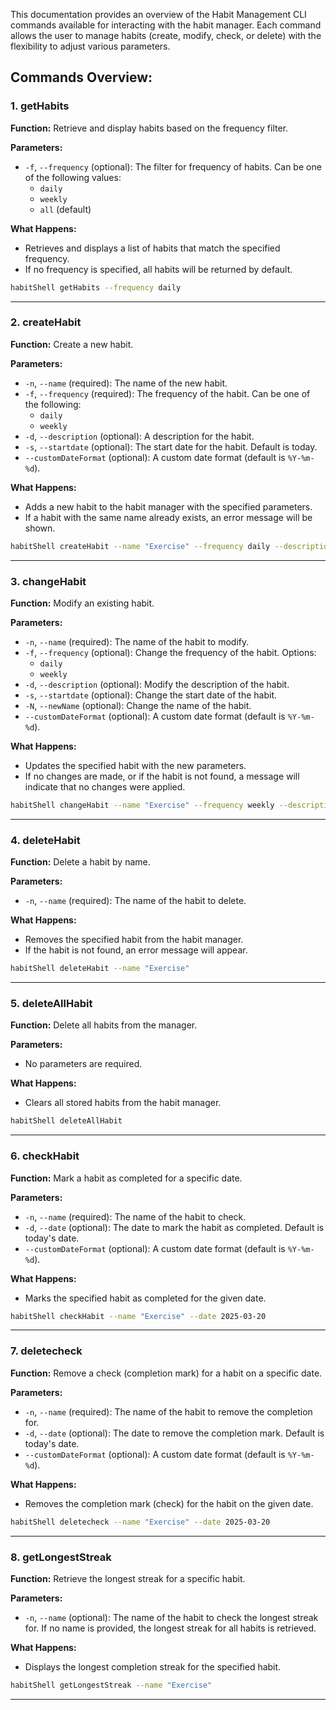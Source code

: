 
This documentation provides an overview of the Habit Management CLI commands available for interacting with the habit manager. Each command allows the user to manage habits (create, modify, check, or delete) with the flexibility to adjust various parameters.

## Commands Overview:

### 1. **getHabits**
**Function:** Retrieve and display habits based on the frequency filter.

**Parameters:**
- `-f`, `--frequency` (optional): The filter for frequency of habits. Can be one of the following values:
  - `daily`
  - `weekly`
  - `all` (default)
  
**What Happens:**
- Retrieves and displays a list of habits that match the specified frequency.
- If no frequency is specified, all habits will be returned by default.

```bash
habitShell getHabits --frequency daily
```

---

### 2. **createHabit**
**Function:** Create a new habit.

**Parameters:**
- `-n`, `--name` (required): The name of the new habit.
- `-f`, `--frequency` (required): The frequency of the habit. Can be one of the following:
  - `daily`
  - `weekly`
- `-d`, `--description` (optional): A description for the habit.
- `-s`, `--startdate` (optional): The start date for the habit. Default is today.
- `--customDateFormat` (optional): A custom date format (default is `%Y-%m-%d`).

**What Happens:**
- Adds a new habit to the habit manager with the specified parameters. 
- If a habit with the same name already exists, an error message will be shown.
  
```bash
habitShell createHabit --name "Exercise" --frequency daily --description "Morning workout" --startdate 2025-03-20
```

---

### 3. **changeHabit**
**Function:** Modify an existing habit.

**Parameters:**
- `-n`, `--name` (required): The name of the habit to modify.
- `-f`, `--frequency` (optional): Change the frequency of the habit. Options:
  - `daily`
  - `weekly`
- `-d`, `--description` (optional): Modify the description of the habit.
- `-s`, `--startdate` (optional): Change the start date of the habit.
- `-N`, `--newName` (optional): Change the name of the habit.
- `--customDateFormat` (optional): A custom date format (default is `%Y-%m-%d`).

**What Happens:**
- Updates the specified habit with the new parameters.
- If no changes are made, or if the habit is not found, a message will indicate that no changes were applied.

```bash
habitShell changeHabit --name "Exercise" --frequency weekly --description "Evening workout" --startdate 2025-03-21
```

---

### 4. **deleteHabit**
**Function:** Delete a habit by name.

**Parameters:**
- `-n`, `--name` (required): The name of the habit to delete.

**What Happens:**
- Removes the specified habit from the habit manager.
- If the habit is not found, an error message will appear.

```bash
habitShell deleteHabit --name "Exercise"
```

---

### 5. **deleteAllHabit**
**Function:** Delete all habits from the manager.

**Parameters:**
- No parameters are required.

**What Happens:**
- Clears all stored habits from the habit manager.

```bash
habitShell deleteAllHabit
```

---

### 6. **checkHabit**
**Function:** Mark a habit as completed for a specific date.

**Parameters:**
- `-n`, `--name` (required): The name of the habit to check.
- `-d`, `--date` (optional): The date to mark the habit as completed. Default is today's date.
- `--customDateFormat` (optional): A custom date format (default is `%Y-%m-%d`).

**What Happens:**
- Marks the specified habit as completed for the given date.
  
```bash
habitShell checkHabit --name "Exercise" --date 2025-03-20
```

---

### 7. **deletecheck**
**Function:** Remove a check (completion mark) for a habit on a specific date.

**Parameters:**
- `-n`, `--name` (required): The name of the habit to remove the completion for.
- `-d`, `--date` (optional): The date to remove the completion mark. Default is today's date.
- `--customDateFormat` (optional): A custom date format (default is `%Y-%m-%d`).

**What Happens:**
- Removes the completion mark (check) for the habit on the given date.
  
```bash
habitShell deletecheck --name "Exercise" --date 2025-03-20
```

---

### 8. **getLongestStreak**
**Function:** Retrieve the longest streak for a specific habit.

**Parameters:**
- `-n`, `--name` (optional): The name of the habit to check the longest streak for. If no name is provided, the longest streak for all habits is retrieved.

**What Happens:**
- Displays the longest completion streak for the specified habit.

```bash
habitShell getLongestStreak --name "Exercise"
```

---

